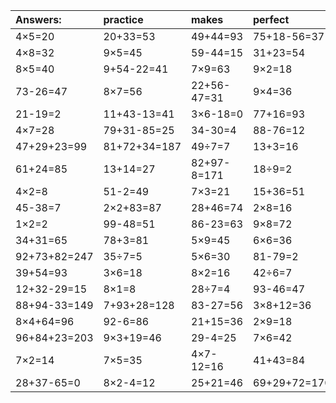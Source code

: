 | Answers: | practice | makes | perfect | ! |
| :--- | :--- | :--- | :--- | :--- |
| 4×5=20 | 20+33=53 | 49+44=93 | 75+18-56=37 | 8÷2=4 | 
| 4×8=32 | 9×5=45 | 59-44=15 | 31+23=54 | 8×4=32 | 
| 8×5=40 | 9+54-22=41 | 7×9=63 | 9×2=18 | 5×4-13=7 | 
| 73-26=47 | 8×7=56 | 22+56-47=31 | 9×4=36 | 3×8=24 | 
| 21-19=2 | 11+43-13=41 | 3×6-18=0 | 77+16=93 | 8×4+86=118 | 
| 4×7=28 | 79+31-85=25 | 34-30=4 | 88-76=12 | 5×4+13=33 | 
| 47+29+23=99 | 81+72+34=187 | 49÷7=7 | 13+3=16 | 92+47+33=172 | 
| 61+24=85 | 13+14=27 | 82+97-8=171 | 18÷9=2 | 48+29+16=93 | 
| 4×2=8 | 51-2=49 | 7×3=21 | 15+36=51 | 67+10=77 | 
| 45-38=7 | 2×2+83=87 | 28+46=74 | 2×8=16 | 4×1=4 | 
| 1×2=2 | 99-48=51 | 86-23=63 | 9×8=72 | 83+32-22=93 | 
| 34+31=65 | 78+3=81 | 5×9=45 | 6×6=36 | 48÷8=6 | 
| 92+73+82=247 | 35÷7=5 | 5×6=30 | 81-79=2 | 19-8=11 | 
| 39+54=93 | 3×6=18 | 8×2=16 | 42÷6=7 | 84+28+31=143 | 
| 12+32-29=15 | 8×1=8 | 28÷7=4 | 93-46=47 | 82-18=64 | 
| 88+94-33=149 | 7+93+28=128 | 83-27=56 | 3×8+12=36 | 61+28+69=158 | 
| 8×4+64=96 | 92-6=86 | 21+15=36 | 2×9=18 | 52+34=86 | 
| 96+84+23=203 | 9×3+19=46 | 29-4=25 | 7×6=42 | 77-61=16 | 
| 7×2=14 | 7×5=35 | 4×7-12=16 | 41+43=84 | 3×8+3=27 | 
| 28+37-65=0 | 8×2-4=12 | 25+21=46 | 69+29+72=170 | 6×4-18=6 | 
